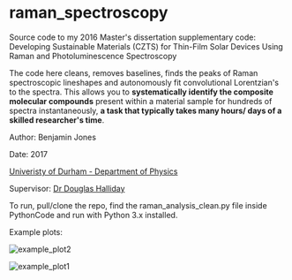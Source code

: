 # raman_spectroscopy
Source code to my 2016 Master's dissertation supplementary code: Developing Sustainable Materials (CZTS) for Thin-Film Solar Devices Using Raman and Photoluminescence Spectroscopy

The code here cleans, removes baselines, finds the peaks of Raman spectroscopic lineshapes and autonomously fit convolutional Lorentzian's to the spectra. This allows you to **systematically identify the composite molecular compounds** present within a material sample for hundreds of spectra instantaneously, **a task that typically takes many hours/ days of a skilled researcher's time**. 

Author: Benjamin Jones

Date: 2017

[Univeristy of Durham - Department of Physics](https://www.dur.ac.uk/physics/)

Supervisor: [Dr Douglas Halliday](https://www.dur.ac.uk/physics/staff/profiles/?id=538)

To run, pull/clone the repo, find the raman_analysis_clean.py file inside PythonCode and run with Python 3.x installed. 

Example plots: 

![example_plot2](https://raw.githubusercontent.com/btjones-me/raman_spectroscopy/master/Raman%20Spectroscopy/ExamplePlots/figure_5.png)

![example_plot1](https://raw.githubusercontent.com/btjones-me/raman_spectroscopy/master/Raman%20Spectroscopy/ExamplePlots/averages488.png)
